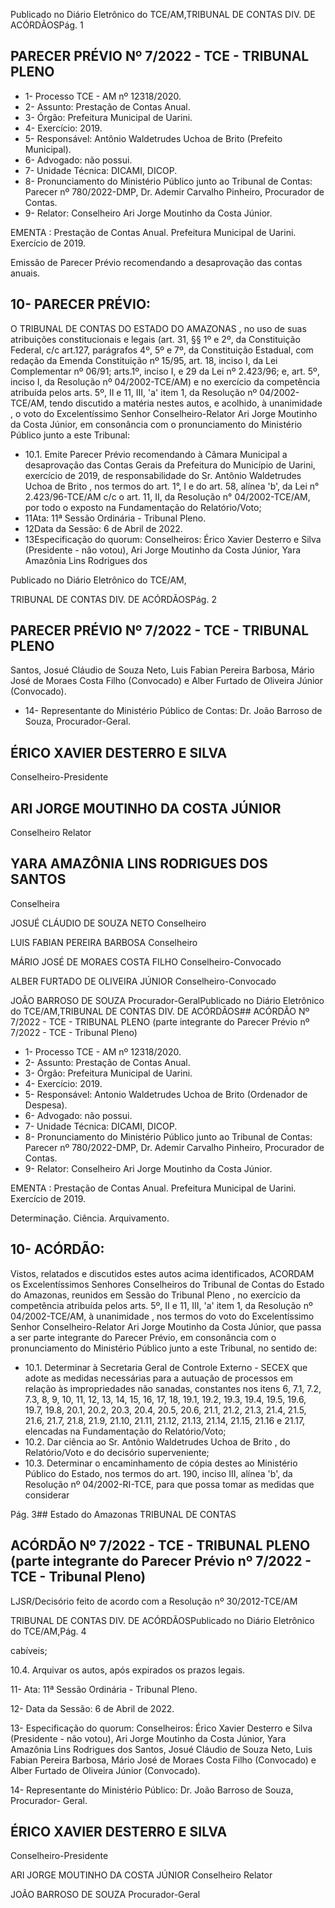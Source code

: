 Publicado  no  Diário  Eletrônico do TCE/AM,TRIBUNAL DE CONTAS DIV. DE ACÓRDÃOSPág. 1

## PARECER PRÉVIO Nº 7/2022 - TCE - TRIBUNAL PLENO

- 1- Processo TCE - AM nº 12318/2020.
- 2- Assunto: Prestação de Contas Anual.
- 3- Órgão: Prefeitura Municipal de Uarini.
- 4- Exercício: 2019.
- 5- Responsável: Antônio Waldetrudes Uchoa de Brito (Prefeito Municipal).
- 6- Advogado: não possui.
- 7- Unidade Técnica: DICAMI, DICOP.
- 8- Pronunciamento  do  Ministério  Público  junto  ao  Tribunal  de  Contas: Parecer  nº 780/2022-DMP, Dr. Ademir Carvalho Pinheiro, Procurador de Contas.
- 9- Relator: Conselheiro Ari Jorge Moutinho da Costa Júnior.

EMENTA :  Prestação  de  Contas  Anual.    Prefeitura Municipal de Uarini.  Exercício de 2019.

Emissão de Parecer Prévio recomendando a desaprovação das contas anuais.

## 10-  PARECER PRÉVIO:

O  TRIBUNAL  DE  CONTAS  DO  ESTADO  DO  AMAZONAS ,  no  uso  de  suas atribuições  constitucionais  e  legais  (art.  31,  §§  1º  e  2º,  da  Constituição  Federal,  c/c art.127,  parágrafos  4º,  5º  e  7º,  da  Constituição  Estadual,  com  redação  da  Emenda Constituição nº 15/95, art. 18, inciso I, da Lei Complementar nº 06/91; arts.1º, inciso I, e 29  da  Lei  nº  2.423/96;  e,  art.  5º,  inciso  I,  da  Resolução  nº  04/2002-TCE/AM)  e  no exercício da competência atribuída pelos arts. 5º, II e 11, III, 'a' item 1, da Resolução nº 04/2002-TCE/AM, tendo discutido a matéria nestes autos, e acolhido, à unanimidade , o voto do Excelentíssimo Senhor Conselheiro-Relator Ari Jorge Moutinho da Costa Júnior, em consonância com o pronunciamento do Ministério Público junto a este Tribunal:

- 10.1.  Emite Parecer Prévio recomendando à Câmara Municipal a desaprovação das  Contas Gerais da Prefeitura do Município de Uarini, exercício  de  2019,  de  responsabilidade  do  Sr. Antônio  Waldetrudes Uchoa de Brito , nos termos do art. 1°, I e do art. 58, alínea 'b', da Lei n° 2.423/96-TCE/AM c/c o art. 11, II, da Resolução n° 04/2002-TCE/AM, por todo o exposto na Fundamentação do Relatório/Voto;
- 11Ata: 11ª Sessão Ordinária - Tribunal Pleno.
- 12Data da Sessão: 6 de Abril de 2022.
- 13Especificação do quorum: Conselheiros: Érico Xavier Desterro e Silva (Presidente - não votou), Ari Jorge Moutinho da Costa Júnior, Yara Amazônia Lins Rodrigues dos

Publicado  no  Diário  Eletrônico do TCE/AM,

TRIBUNAL DE CONTAS DIV. DE ACÓRDÃOSPág. 2

## PARECER PRÉVIO Nº 7/2022 - TCE - TRIBUNAL PLENO

Santos,  Josué  Cláudio  de  Souza  Neto,  Luis  Fabian  Pereira  Barbosa,  Mário  José  de Moraes Costa Filho (Convocado) e Alber Furtado de Oliveira Júnior (Convocado).

- 14-  Representante  do  Ministério  Público  de  Contas: Dr. João  Barroso  de  Souza, Procurador-Geral.

## ÉRICO XAVIER DESTERRO E SILVA

Conselheiro-Presidente

## ARI JORGE MOUTINHO DA COSTA JÚNIOR

Conselheiro Relator

## YARA AMAZÔNIA LINS RODRIGUES DOS SANTOS

Conselheira

JOSUÉ CLÁUDIO DE SOUZA NETO Conselheiro

LUIS FABIAN PEREIRA BARBOSA Conselheiro

MÁRIO JOSÉ DE MORAES COSTA FILHO Conselheiro-Convocado

ALBER FURTADO DE OLIVEIRA JÚNIOR Conselheiro-Convocado

JOÃO BARROSO DE SOUZA Procurador-GeralPublicado  no  Diário  Eletrônico do TCE/AM,TRIBUNAL DE CONTAS DIV. DE ACÓRDÃOS## ACÓRDÃO Nº 7/2022 - TCE - TRIBUNAL PLENO (parte integrante do Parecer Prévio nº 7/2022 - TCE - Tribunal Pleno)

- 1- Processo TCE - AM nº 12318/2020.
- 2- Assunto: Prestação de Contas Anual.
- 3- Órgão: Prefeitura Municipal de Uarini.
- 4- Exercício: 2019.
- 5- Responsável: Antonio Waldetrudes Uchoa de Brito (Ordenador de Despesa).
- 6- Advogado: não possui.
- 7- Unidade Técnica: DICAMI, DICOP.
- 8- Pronunciamento  do  Ministério  Público  junto  ao  Tribunal  de  Contas: Parecer  nº 780/2022-DMP,  Dr. Ademir Carvalho Pinheiro, Procurador de Contas.
- 9- Relator: Conselheiro Ari Jorge Moutinho da Costa Júnior.

EMENTA :  Prestação  de  Contas  Anual.    Prefeitura Municipal de Uarini. Exercício de 2019.

Determinação. Ciência. Arquivamento.

## 10-  ACÓRDÃO:

Vistos, relatados e discutidos estes autos acima identificados, ACORDAM os Excelentíssimos Senhores Conselheiros do Tribunal de Contas do Estado do Amazonas, reunidos em Sessão do Tribunal Pleno , no exercício da competência atribuída pelos arts. 5º, II e 11, III, 'a' item 1, da Resolução nº 04/2002-TCE/AM, à unanimidade , nos termos do  voto  do  Excelentíssimo  Senhor  Conselheiro-Relator  Ari  Jorge  Moutinho  da  Costa Júnior,  que  passa  a  ser  parte  integrante  do  Parecer  Prévio, em  consonância com  o pronunciamento do Ministério Público junto a este Tribunal, no sentido de:

- 10.1. Determinar à  Secretaria Geral de Controle Externo - SECEX que adote as  medidas  necessárias  para  a  autuação  de  processos  em  relação  às impropriedades não sanadas, constantes nos itens 6, 7.1, 7.2, 7.3, 8, 9, 10, 11, 12, 13, 14, 15, 16, 17, 18, 19.1, 19.2, 19.3, 19.4, 19.5, 19.6, 19.7, 19.8, 20.1, 20.2, 20.3, 20.4, 20.5, 20.6, 21.1, 21.2, 21.3, 21.4, 21.5, 21.6, 21.7, 21.8, 21.9, 21.10, 21.11, 21.12, 21.13, 21.14, 21.15, 21.16 e 21.17, elencadas na Fundamentação do Relatório/Voto;
- 10.2. Dar ciência ao Sr. Antônio Waldetrudes Uchoa de Brito , do Relatório/Voto e do decisório superveniente;
- 10.3. Determinar o encaminhamento de cópia destes ao Ministério Público do Estado,  nos  termos  do  art.  190,  inciso  III,  alínea  'b',  da  Resolução  nº 04/2002-RI-TCE,  para  que  possa  tomar  as  medidas  que  considerar

Pág. 3## Estado do Amazonas TRIBUNAL DE CONTAS

## ACÓRDÃO Nº 7/2022 - TCE - TRIBUNAL PLENO (parte integrante do Parecer Prévio nº 7/2022 - TCE - Tribunal Pleno)

LJSR/Decisório feito de acordo com a Resolução nº 30/2012-TCE/AM

TRIBUNAL DE CONTAS DIV. DE ACÓRDÃOSPublicado  no  Diário  Eletrônico do TCE/AM,Pág. 4

cabíveis;

10.4. Arquivar os autos, após expirados os prazos legais.

11- Ata: 11ª Sessão Ordinária - Tribunal Pleno.

12- Data da Sessão: 6 de Abril de 2022.

13- Especificação do quorum: Conselheiros: Érico Xavier Desterro e Silva (Presidente - não votou), Ari Jorge Moutinho da Costa Júnior, Yara Amazônia Lins Rodrigues dos Santos,  Josué  Cláudio  de  Souza  Neto,  Luis  Fabian  Pereira  Barbosa,  Mário  José  de Moraes Costa Filho (Convocado) e Alber Furtado de Oliveira Júnior (Convocado).

14-  Representante do Ministério Público: Dr. João Barroso de Souza, Procurador- Geral.

## ÉRICO XAVIER DESTERRO E SILVA

Conselheiro-Presidente

ARI JORGE MOUTINHO DA COSTA JÚNIOR Conselheiro Relator

JOÃO BARROSO DE SOUZA Procurador-Geral